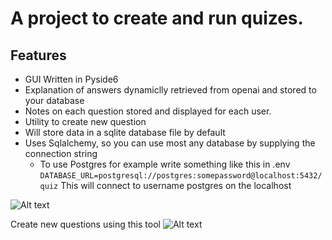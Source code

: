 # A project to create and run quizes.
## Features
* GUI Written in Pyside6
* Explanation of answers dynamiclly retrieved from openai and stored to your database
* Notes on each question stored and displayed for each user.
* Utility to create new question
* Will store data in a sqlite database file by default
* Uses Sqlalchemy, so you can use most any database by supplying the connection string
  * To use Postgres for example write something like this in .env
```DATABASE_URL=postgresql://postgres:somepassword@localhost:5432/quiz```
This will connect to username postgres on the localhost

![Alt text](./images/quizzer.png)

Create new questions using this tool
![Alt text](./images/create_question.png)

